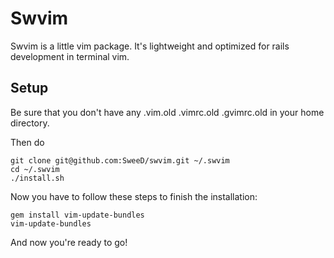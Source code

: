 # Swvim

Swvim is a little vim package. It's lightweight and optimized for rails development in terminal vim.

## Setup

Be sure that you don't have any .vim.old .vimrc.old .gvimrc.old in your
home directory.

Then do

    git clone git@github.com:SweeD/swvim.git ~/.swvim
    cd ~/.swvim
    ./install.sh

Now you have to follow these steps to finish the installation:

    gem install vim-update-bundles
    vim-update-bundles

And now you're ready to go!
